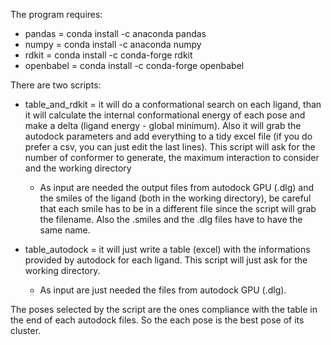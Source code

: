 The program requires:

- pandas = conda install -c anaconda pandas
- numpy = conda install -c anaconda numpy
- rdkit = conda install -c conda-forge rdkit
- openbabel = conda install -c conda-forge openbabel

There are two scripts:

- table_and_rdkit = it will do a conformational search on each ligand, than it will calculate the internal conformational energy of each pose and make a delta (ligand energy - global minimum). Also it will grab the autodock parameters and add everything to a tidy excel file (if you do prefer a csv, you can just edit the last lines). This script will ask for the number of conformer to generate, the maximum interaction to consider and the working directory
  - As input are needed the output files from autodock GPU (.dlg) and the smiles of the ligand (both in the working directory), be careful that each smile has to be in a different file since the script will grab the filename. Also the .smiles and the .dlg files have to have the same name.

- table_autodock = it will just write a table (excel) with the informations provided by autodock for each ligand. This script will just ask for the working directory.
  - As input are just needed the files from autodock GPU (.dlg).

The poses selected by the script are the ones compliance with the table in the end of each autodock files. So the each pose is the best pose of its cluster.
